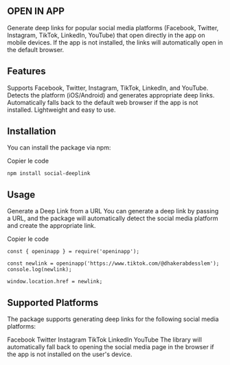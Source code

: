 
## OPEN IN APP

Generate deep links for popular social media platforms (Facebook, Twitter, Instagram, TikTok, LinkedIn, YouTube) that open directly in the app on mobile devices. If the app is not installed, the links will automatically open in the default browser.

## Features
Supports Facebook, Twitter, Instagram, TikTok, LinkedIn, and YouTube.
Detects the platform (iOS/Android) and generates appropriate deep links.
Automatically falls back to the default web browser if the app is not installed.
Lightweight and easy to use.

## Installation
You can install the package via npm:


Copier le code
```
npm install social-deeplink
```
## Usage
Generate a Deep Link from a URL
You can generate a deep link by passing a URL, and the package will automatically detect the social media platform and create the appropriate link.

Copier le code
```
const { openinapp } = require('openinapp');

const newlink = openinapp('https://www.tiktok.com/@dhakerabdesslem');
console.log(newlink);

window.location.href = newlink;
```

## Supported Platforms
The package supports generating deep links for the following social media platforms:

Facebook
Twitter
Instagram
TikTok
LinkedIn
YouTube
The library will automatically fall back to opening the social media page in the browser if the app is not installed on the user's device.

